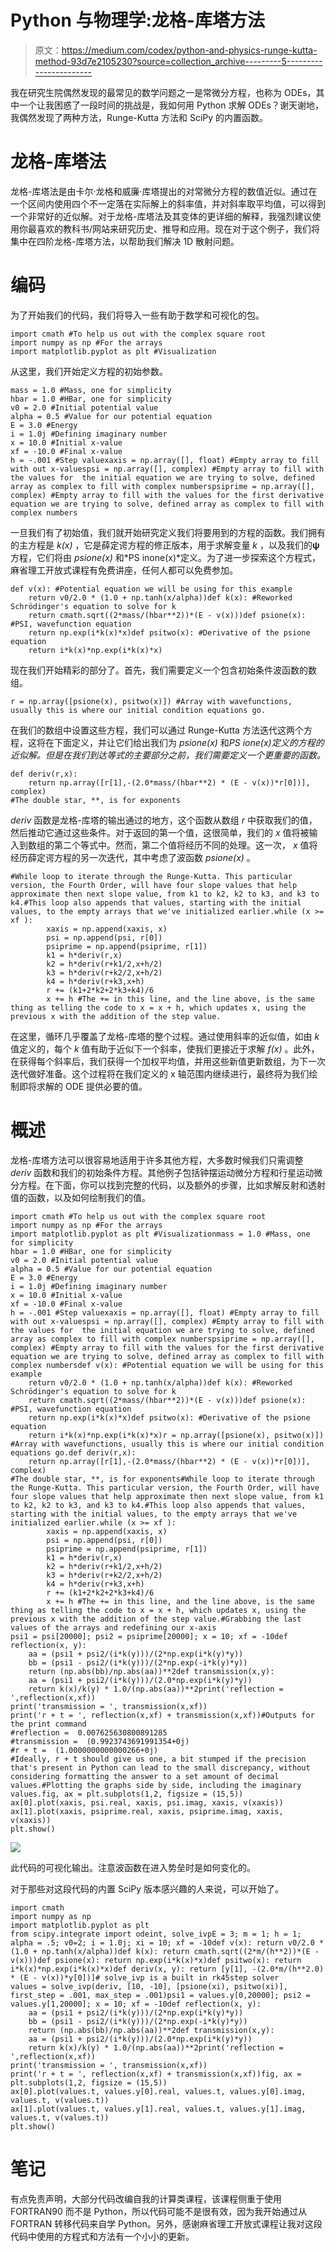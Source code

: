 # Python 与物理学:龙格-库塔方法

> 原文：<https://medium.com/codex/python-and-physics-runge-kutta-method-93d7e2105230?source=collection_archive---------5----------------------->

我在研究生院偶然发现的最常见的数学问题之一是常微分方程，也称为 ODEs，其中一个让我困惑了一段时间的挑战是，我如何用 Python 求解 ODEs？谢天谢地，我偶然发现了两种方法，Runge-Kutta 方法和 SciPy 的内置函数。

# **龙格-库塔法**

龙格-库塔法是由卡尔·龙格和威廉·库塔提出的对常微分方程的数值近似。通过在一个区间内使用四个不一定落在实际解上的斜率值，并对斜率取平均值，可以得到一个非常好的近似解。对于龙格-库塔法及其变体的更详细的解释，我强烈建议使用你最喜欢的教科书/网站来研究历史、推导和应用。现在对于这个例子，我们将集中在四阶龙格-库塔方法，以帮助我们解决 1D 散射问题。

# **编码**

为了开始我们的代码，我们将导入一些有助于数学和可视化的包。

```
import cmath #To help us out with the complex square root
import numpy as np #For the arrays
import matplotlib.pyplot as plt #Visualization
```

从这里，我们开始定义方程的初始参数。

```
mass = 1.0 #Mass, one for simplicity
hbar = 1.0 #HBar, one for simplicity
v0 = 2.0 #Initial potential value
alpha = 0.5 #Value for our potential equation
E = 3.0 #Energy
i = 1.0j #Defining imaginary number
x = 10.0 #Initial x-value
xf = -10.0 #Final x-value
h = -.001 #Step valuexaxis = np.array([], float) #Empty array to fill with out x-valuespsi = np.array([], complex) #Empty array to fill with the values for  the initial equation we are trying to solve, defined array as complex to fill with complex numberspsiprime = np.array([], complex) #Empty array to fill with the values for the first derivative equation we are trying to solve, defined array as complex to fill with complex numbers
```

一旦我们有了初始值，我们就开始研究定义我们将要用到的方程的函数。我们拥有的主方程是 *k(x)* ，它是薛定谔方程的修正版本，用于求解变量 *k* ，以及我们的**ψ**方程，它们将由 *psione(x)* 和*PS inone(x)*定义。为了进一步探索这个方程式，麻省理工开放式课程有免费讲座，任何人都可以免费参加。

```
def v(x): #Potential equation we will be using for this example
    return v0/2.0 * (1.0 + np.tanh(x/alpha))def k(x): #Reworked Schrödinger's equation to solve for k
    return cmath.sqrt((2*mass/(hbar**2))*(E - v(x)))def psione(x): #PSI, wavefunction equation
    return np.exp(i*k(x)*x)def psitwo(x): #Derivative of the psione equation
    return i*k(x)*np.exp(i*k(x)*x)
```

现在我们开始精彩的部分了。首先，我们需要定义一个包含初始条件波函数的数组。

```
r = np.array([psione(x), psitwo(x)]) #Array with wavefunctions, usually this is where our initial condition equations go.
```

在我们的数组中设置这些方程，我们可以通过 Runge-Kutta 方法迭代这两个方程，这将在下面定义，并让它们给出我们为 *psione(x)* 和*PS ione(x)定义的方程的近似解。但是在我们到达等式的主要部分之前，我们需要定义一个更重要的函数。*

```
def deriv(r,x): 
    return np.array([r[1],-(2.0*mass/(hbar**2) * (E - v(x))*r[0])], complex)
#The double star, **, is for exponents
```

*deriv* 函数是龙格-库塔的输出通过的地方，这个函数从数组 *r* 中获取我们的值，然后推动它通过这些条件。对于返回的第一个值，这很简单，我们的 *x* 值将被输入到数组的第二个等式中。然而，第二个值将经历不同的处理。这一次， *x* 值将经历薛定谔方程的另一次迭代，其中考虑了波函数 *psione(x)* 。

```
#While loop to iterate through the Runge-Kutta. This particular version, the Fourth Order, will have four slope values that help approximate then next slope value, from k1 to k2, k2 to k3, and k3 to k4.#This loop also appends that values, starting with the initial values, to the empty arrays that we've initialized earlier.while (x >= xf ):
        xaxis = np.append(xaxis, x)
        psi = np.append(psi, r[0])
        psiprime = np.append(psiprime, r[1])
        k1 = h*deriv(r,x)
        k2 = h*deriv(r+k1/2,x+h/2)
        k3 = h*deriv(r+k2/2,x+h/2)
        k4 = h*deriv(r+k3,x+h)
        r += (k1+2*k2+2*k3+k4)/6
        x += h #The += in this line, and the line above, is the same thing as telling the code to x = x + h, which updates x, using the previous x with the addition of the step value.
```

在这里，循环几乎覆盖了龙格-库塔的整个过程。通过使用斜率的近似值，如由 *k* 值定义的，每个 *k* 值有助于近似下一个斜率，使我们更接近于求解 *f(x)* 。此外，在获得每个斜率后，我们获得一个加权平均值，并用这些新值更新数组，为下一次迭代做好准备。这个过程将在我们定义的 x 轴范围内继续进行，最终将为我们绘制即将求解的 ODE 提供必要的值。

# **概述**

龙格-库塔方法可以很容易地适用于许多其他方程，大多数时候我们只需调整 *deriv* 函数和我们的初始条件方程。其他例子包括钟摆运动微分方程和行星运动微分方程。在下面，你可以找到完整的代码，以及额外的步骤，比如求解反射和透射值的函数，以及如何绘制我们的值。

```
import cmath #To help us out with the complex square root
import numpy as np #For the arrays
import matplotlib.pyplot as plt #Visualizationmass = 1.0 #Mass, one for simplicity
hbar = 1.0 #HBar, one for simplicity
v0 = 2.0 #Initial potential value
alpha = 0.5 #Value for our potential equation
E = 3.0 #Energy
i = 1.0j #Defining imaginary number
x = 10.0 #Initial x-value
xf = -10.0 #Final x-value
h = -.001 #Step valuexaxis = np.array([], float) #Empty array to fill with out x-valuespsi = np.array([], complex) #Empty array to fill with the values for  the initial equation we are trying to solve, defined array as complex to fill with complex numberspsiprime = np.array([], complex) #Empty array to fill with the values for the first derivative equation we are trying to solve, defined array as complex to fill with complex numbersdef v(x): #Potential equation we will be using for this example
    return v0/2.0 * (1.0 + np.tanh(x/alpha))def k(x): #Reworked Schrödinger's equation to solve for k
    return cmath.sqrt((2*mass/(hbar**2))*(E - v(x)))def psione(x): #PSI, wavefunction equation
    return np.exp(i*k(x)*x)def psitwo(x): #Derivative of the psione equation
    return i*k(x)*np.exp(i*k(x)*x)r = np.array([psione(x), psitwo(x)]) #Array with wavefunctions, usually this is where our initial condition equations go.def deriv(r,x): 
    return np.array([r[1],-(2.0*mass/(hbar**2) * (E - v(x))*r[0])], complex)
#The double star, **, is for exponents#While loop to iterate through the Runge-Kutta. This particular version, the Fourth Order, will have four slope values that help approximate then next slope value, from k1 to k2, k2 to k3, and k3 to k4.#This loop also appends that values, starting with the initial values, to the empty arrays that we've initialized earlier.while (x >= xf ):
        xaxis = np.append(xaxis, x)
        psi = np.append(psi, r[0])
        psiprime = np.append(psiprime, r[1])
        k1 = h*deriv(r,x)
        k2 = h*deriv(r+k1/2,x+h/2)
        k3 = h*deriv(r+k2/2,x+h/2)
        k4 = h*deriv(r+k3,x+h)
        r += (k1+2*k2+2*k3+k4)/6
        x += h #The += in this line, and the line above, is the same thing as telling the code to x = x + h, which updates x, using the previous x with the addition of the step value.#Grabbing the last values of the arrays and redefining our x-axis
psi1 = psi[20000]; psi2 = psiprime[20000]; x = 10; xf = -10def reflection(x, y):
    aa = (psi1 + psi2/(i*k(y)))/(2*np.exp(i*k(y)*y))
    bb = (psi1 - psi2/(i*k(y)))/(2*np.exp(-i*k(y)*y))
    return (np.abs(bb)/np.abs(aa))**2def transmission(x,y):
    aa = (psi1 + psi2/(i*k(y)))/(2.0*np.exp(i*k(y)*y))
    return k(x)/k(y) * 1.0/(np.abs(aa))**2print('reflection = ',reflection(x,xf))
print('transmission = ', transmission(x,xf))
print('r + t = ', reflection(x,xf) + transmission(x,xf))#Outputs for the print command
#reflection =  0.007625630800891285
#transmission =  (0.9923743691991354+0j)
#r + t =  (1.0000000000000266+0j)
#Ideally, r + t should give us one, a bit stumped if the precision that's present in Python can lead to the small discrepancy, without considering formatting the answer to a set amount of decimal values.#Plotting the graphs side by side, including the imaginary values.fig, ax = plt.subplots(1,2, figsize = (15,5))
ax[0].plot(xaxis, psi.real, xaxis, psi.imag, xaxis, v(xaxis))
ax[1].plot(xaxis, psiprime.real, xaxis, psiprime.imag, xaxis, v(xaxis))
plt.show()
```

![](img/483f43b222389555790655012e724ad7.png)

此代码的可视化输出。注意波函数在进入势垒时是如何变化的。

对于那些对这段代码的内置 SciPy 版本感兴趣的人来说，可以开始了。

```
import cmath
import numpy as np
import matplotlib.pyplot as plt
from scipy.integrate import odeint, solve_ivpE = 3; m = 1; h = 1; alpha = .5; v0=2; i = 1.0j; xi = 10; xf = -10def v(x): return v0/2.0 * (1.0 + np.tanh(x/alpha))def k(x): return cmath.sqrt((2*m/(h**2))*(E - v(x)))def psione(x): return np.exp(i*k(x)*x)def psitwo(x): return i*k(x)*np.exp(i*k(x)*x)def deriv(x, y): return [y[1], -(2.0*m/(h**2.0) * (E - v(x))*y[0])]# solve_ivp is a built in rk45step solver
values = solve_ivp(deriv, [10, -10], [psione(xi), psitwo(xi)], first_step = .001, max_step = .001)psi1 = values.y[0,20000]; psi2 = values.y[1,20000]; x = 10; xf = -10def reflection(x, y):
    aa = (psi1 + psi2/(i*k(y)))/(2*np.exp(i*k(y)*y))
    bb = (psi1 - psi2/(i*k(y)))/(2*np.exp(-i*k(y)*y))
    return (np.abs(bb)/np.abs(aa))**2def transmission(x,y):
    aa = (psi1 + psi2/(i*k(y)))/(2.0*np.exp(i*k(y)*y))
    return k(x)/k(y) * 1.0/(np.abs(aa))**2print('reflection = ',reflection(x,xf))
print('transmission = ', transmission(x,xf))
print('r + t = ', reflection(x,xf) + transmission(x,xf))fig, ax = plt.subplots(1,2, figsize = (15,5))
ax[0].plot(values.t, values.y[0].real, values.t, values.y[0].imag, values.t, v(values.t))
ax[1].plot(values.t, values.y[1].real, values.t, values.y[1].imag, values.t, v(values.t))
plt.show()
```

# 笔记

有点免责声明，大部分代码改编自我的计算类课程，该课程侧重于使用 FORTRAN90 而不是 Python，所以代码可能不是很有效，因为我开始通过从 FORTRAN 转移代码来自学 Python。另外，感谢麻省理工开放式课程让我对这段代码中使用的方程式和方法有一个小小的更新。